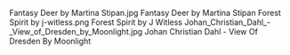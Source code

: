 Fantasy Deer by Martina Stipan.jpg Fantasy Deer by Martina Stipan
Forest Spirit by j-witless.png Forest Spirit by J Witless
Johan_Christian_Dahl_-_View_of_Dresden_by_Moonlight.jpg Johan Christian Dahl - View Of Dresden By Moonlight
